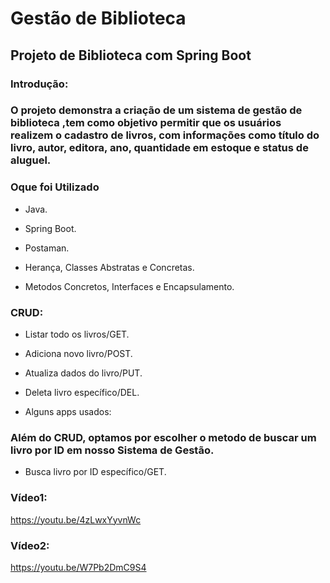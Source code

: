 <h1>Gestão de Biblioteca</h1>

<h2>Projeto de Biblioteca com Spring Boot </h2>

<h3>Introdução: </h3>
<h3>O projeto demonstra a criação de um sistema de gestão de biblioteca ,tem como objetivo permitir
que os usuários realizem o cadastro de livros, com informações como título do livro, autor, editora, ano, quantidade em estoque
e status de aluguel. </h3>

<h3>Oque foi Utilizado</h3>

- Java.

- Spring Boot.

- Postaman.

- Herança, Classes Abstratas e Concretas.

- Metodos Concretos, Interfaces e Encapsulamento.

<h3>CRUD: </h3>

- Listar todo os livros/GET.

- Adiciona novo livro/POST.

- Atualiza dados do livro/PUT.

- Deleta livro específico/DEL.

- Alguns apps usados:

<h3>Além do CRUD, optamos por escolher o metodo de buscar um livro por ID em nosso Sistema de Gestão. </h3>

- Busca livro por ID específico/GET.

<h3>Vídeo1:</h3>

https://youtu.be/4zLwxYyvnWc

<h3>Vídeo2:</h3>

https://youtu.be/W7Pb2DmC9S4
